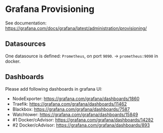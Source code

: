 # Grafana Provisioning
See documentation: https://grafana.com/docs/grafana/latest/administration/provisioning/

## Datasources
One datasource is defined: `Prometheus`, on port `9090`. -> `prometheus:9090` in docker.

## Dashboards
Please add following dashboards in grafana UI:
- NodeExporter: https://grafana.com/grafana/dashboards/1860
- Traefik: https://grafana.com/grafana/dashboards/11462
- Blackbox: https://grafana.com/grafana/dashboards/7587
- Watchtower: https://grafana.com/grafana/dashboards/15849
- #1 Docker/cAdvisor: https://grafana.com/grafana/dashboards/14282
- #2 Docker/cAdvisor: https://grafana.com/grafana/dashboards/893
